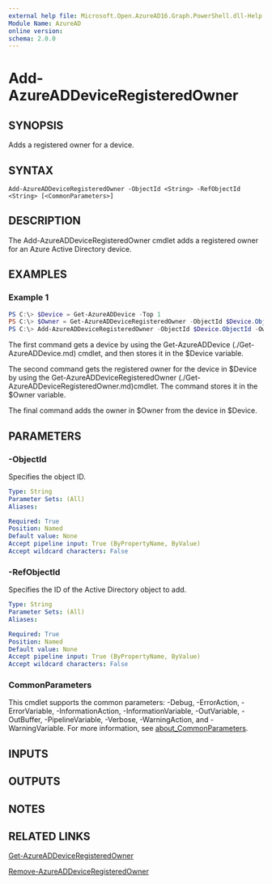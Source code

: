 ```yaml
---
external help file: Microsoft.Open.AzureAD16.Graph.PowerShell.dll-Help.xml
Module Name: AzureAD
online version:
schema: 2.0.0
---
```


# Add-AzureADDeviceRegisteredOwner

## SYNOPSIS
Adds a registered owner for a device.

## SYNTAX

```
Add-AzureADDeviceRegisteredOwner -ObjectId <String> -RefObjectId <String> [<CommonParameters>]
```

## DESCRIPTION
The Add-AzureADDeviceRegisteredOwner cmdlet adds a registered owner for an Azure Active Directory device.

## EXAMPLES

### Example 1
```powershell
PS C:\> $Device = Get-AzureADDevice -Top 1
PS C:\> $Owner = Get-AzureADDeviceRegisteredOwner -ObjectId $Device.ObjectId
PS C:\> Add-AzureADDeviceRegisteredOwner -ObjectId $Device.ObjectId -OwnerId $Owner.ObjectId
```

The first command gets a device by using the Get-AzureADDevice (./Get-AzureADDevice.md) cmdlet, and then stores it in the $Device variable.

The second command gets the registered owner for the device in $Device by using the Get-AzureADDeviceRegisteredOwner (./Get-AzureADDeviceRegisteredOwner.md)cmdlet. The command stores it in the $Owner variable.

The final command adds the owner in $Owner from the device in $Device.

## PARAMETERS

### -ObjectId
Specifies the object ID.

```yaml
Type: String
Parameter Sets: (All)
Aliases:

Required: True
Position: Named
Default value: None
Accept pipeline input: True (ByPropertyName, ByValue)
Accept wildcard characters: False
```

### -RefObjectId
Specifies the ID of the Active Directory object to add.

```yaml
Type: String
Parameter Sets: (All)
Aliases:

Required: True
Position: Named
Default value: None
Accept pipeline input: True (ByPropertyName, ByValue)
Accept wildcard characters: False
```

### CommonParameters
This cmdlet supports the common parameters: -Debug, -ErrorAction, -ErrorVariable, -InformationAction, -InformationVariable, -OutVariable, -OutBuffer, -PipelineVariable, -Verbose, -WarningAction, and -WarningVariable. For more information, see [about_CommonParameters](http://go.microsoft.com/fwlink/?LinkID=113216).

## INPUTS

## OUTPUTS

## NOTES

## RELATED LINKS

[Get-AzureADDeviceRegisteredOwner]()

[Remove-AzureADDeviceRegisteredOwner]()

